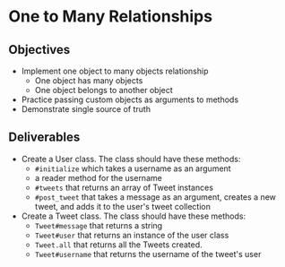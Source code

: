 # One to Many Relationships

## Objectives

* Implement one object to many objects relationship
  * One object has many objects
  * One object belongs to another object
* Practice passing custom objects as arguments to methods
* Demonstrate single source of truth

## Deliverables

* Create a User class. The class should have these methods:
  * `#initialize` which takes a username as an argument
  * a reader method for the username
  * `#tweets` that returns an array of Tweet instances
  * `#post_tweet` that takes a message as an argument, creates a new tweet, and adds it to the user's tweet collection
* Create a Tweet class. The class should have these methods:
  * `Tweet#message` that returns a string
  * `Tweet#user` that returns an instance of the user class
  * `Tweet.all` that returns all the Tweets created.
  * `Tweet#username` that returns the username of the tweet's user
